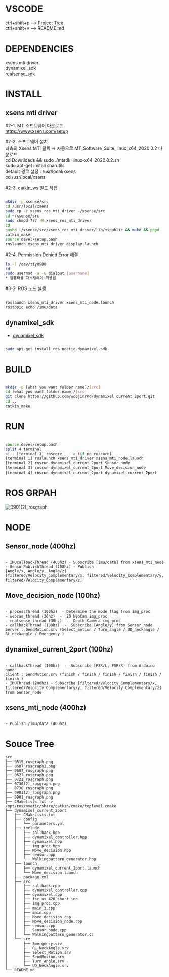 # VSCODE
ctrl+shift+p --> Project Tree  
ctrl+shift+v --> README.md   


# DEPENDENCIES
xsens mti driver  
dynamixel_sdk  
realsense_sdk

# INSTALL
## xsens mti driver  
#2-1. MT 소프트웨어 다운로드  
https://www.xsens.com/setup  

#2-2. 소프트웨어 설치  
좌측의 Xsens MTi  클릭 → 자동으로 MT_Software_Suite_linux_x64_2020.0.2 다운로드  
cd Downloads && sudo ./mtsdk_linux-x64_2020.0.2.sh  
sudo apt-get install sharutils  
default 경로 설정 : /usr/local/xsens  
cd /usr/local/xsens  

#2-3. catkin_ws 빌드 작업  
```bash

mkdir -p xsense/src
cd /usr/local/xsens  
sudo cp -r xsens_ros_mti_driver ~/xsense/src  
cd ~/xsense/src  
sudo chmod 777 -R xsens_ros_mti_driver  
cd  
pushd ~/xsense/src/xsens_ros_mti_driver/lib/xspublic && make && popd  
catkin_make    
source devel/setup.bash  
roslaunch xsens_mti_driver display.launch  

```

#2-4. Permission Denied Error 해결  
```bash
ls -l /dev/ttyUSB0  
id  
sudo usermod -a -G dialout [username]  
* 컴퓨터를 재부팅해야 적용됨  
```

#3-2. ROS 노드 실행  
```bash  

roslaunch xsens_mti_driver xsens_mti_node.launch  
rostopic echo /imu/data  

```  

## dynamixel_sdk
* [dynamixel_sdk](http://wiki.ros.org/dynamixel_sdk)  
```bash  

sudo apt-get install ros-noetic-dynamixel-sdk

```

# BUILD  
```bash

mkdir -p [what you want folder name]/[src]  
cd [what you want folder name]/[src]  
git clone https://github.com/woojinrnd/dynamixel_current_2port.git  
cd ..  
catkin_make  

```  

# RUN
```bash  

source devel/setup.bash  
split 4 terminal  
<!-- [terminal 1] roscore   --> (if no roscore)  
[terminal 1] roslaunch xsens_mti_driver xsens_mti_node.launch  
[terminal 2] rosrun dynamixel_current_2port Sensor_node  
[terminal 3] rosrun dynamixel_current_2port Move_decision_node  
[terminal 4] rosrun dynamixel_current_2port dynamixel_current_2port  

```  

# ROS GRPAH
![0901(2)_rosgraph](https://github.com/woojinrnd/dynamixel_current_2port/assets/122770475/e200799a-3900-4e65-bb6a-d9b0a7ae3a8f)

# NODE
## Sensor_node  (400hz)  
```

- IMUcallbackThread (400hz) - Subscribe [imu/data] from xsens_mti_node  
- SensorPublishThread (200hz) - Publish  
[Angle/x, Angle/y, Angle/z]    
[filtered/Velocity_Complementary/x, filtered/Velocity_Complementary/y, filtered/Velocity_Complementary/z]  

```

## Move_decision_node  (100hz)
```

- processThread (100hz)  - Determine the mode flag from img_proc    
- webcam_thread (30hz)  -  2D WebCam img_proc  
- realsense_thread (30hz)  -  Depth Camera img_proc  
- callbackThread (100hz)  -  Subscribe [Angle/y] from Sensor_node  
Server : SendMotion.srv (Select_motion / Turn_angle / UD_neckangle / RL_neckangle / Emergency )  

```

## dynamixel_current_2port (100hz)
```

- callbackThread (100hz)  -  Subscribe [FSR/L, FSR/R] from Arduino nano   
Client : SendMotion.srv (finish / finish / finish / finish / finish / finish )    
- IMUThread (200hz) - Subscribe [filtered/Velocity_Complementary/x, filtered/Velocity_Complementary/y, filtered/Velocity_Complementary/z] from Sensor_node  

```

## xsens_mti_node (400hz)
```

- Publish /imu/data (400hz)  

```

# Souce Tree
```
src
├── 0515_rosgraph.png
├── 0607_rosgraph2.png
├── 0607_rosgraph.png
├── 0621_rosgraph.png
├── 0721_rosgraph.png
├── 0730(2)_rosgraph.png
├── 0730_rosgraph.png
├── 0901(2)_rosgraph.png
├── 0901_rosgraph.png
├── CMakeLists.txt -> /opt/ros/noetic/share/catkin/cmake/toplevel.cmake
├── dynamixel_current_2port
│   ├── CMakeLists.txt
│   ├── config
│   │   └── parameters.yml
│   ├── include
│   │   ├── callback.hpp
│   │   ├── dynamixel_controller.hpp
│   │   ├── dynamixel.hpp
│   │   ├── img_proc.hpp
│   │   ├── Move_decision.hpp
│   │   ├── sensor.hpp
│   │   └── Walkingpattern_generator.hpp
│   ├── launch
│   │   ├── dynamixel_current_2port.launch
│   │   └── Move_decision.launch
│   ├── package.xml
│   ├── src
│   │   ├── callback.cpp
│   │   ├── dynamixel_controller.cpp
│   │   ├── dynamixel.cpp
│   │   ├── fsr_ux_420_short.ino
│   │   ├── img_proc.cpp
│   │   ├── main_2.cpp
│   │   ├── main.cpp
│   │   ├── Move_decision.cpp
│   │   ├── Move_decision_node.cpp
│   │   ├── sensor.cpp
│   │   ├── Sensor_node.cpp
│   │   └── Walkingpattern_generator.cc
│   └── srv
│       ├── Emergency.srv
│       ├── RL_NeckAngle.srv
│       ├── Select_Motion.srv
│       ├── SendMotion.srv
│       ├── Turn_Angle.srv
│       └── UD_NeckAngle.srv
└── README.md
```
